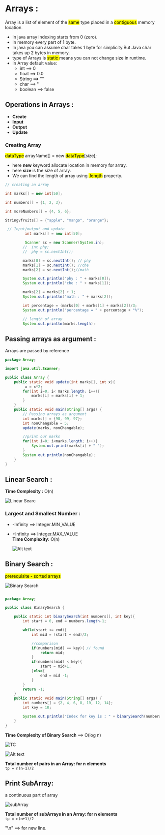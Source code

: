 # Arrays :

Array is a list of element of the <mark>same</mark> type placed in a <mark>contiguous</mark> memory location.

- In java array indexing starts from 0 (zero).
- In memory every part of 1 byte.
- In java you can assume char takes 1 byte for simplicity.But Java char takes up 2 bytes in memory.
- type of Arrays is <mark> static </mark> means you can not change size in runtime.
- In Array default value:
  - int ==> 0
  - float ==> 0.0
  - String ==> ""
  - char ==> ''
  - boolean ==> false

## Operations in Arrays :

- **Create**
- **Input**
- **Output**
- **Update**

### Creating Array

<mark>dataType</mark> arrayName[] = new <mark>dataType</mark>[size];

- here **new** keyword allocate location in memory for array.
- here **size** is the size of array.
- We can find the length of array using <mark>.length</mark> property.

```java
// creating an array

int marks[] = new int[50];

int numbers[] = {1, 2, 3};

int moreNumbers[] = {4, 5, 6};

Stringvfruits[] = {"apple", "mango", "orange"};

 // Input/output and update
         int marks[] = new int[50];

         Scanner sc = new Scanner(System.in);
        //  int phy;
        //  phy = sc.nextInt();

        marks[0] = sc.nextInt(); // phy
        marks[1] = sc.nextInt(); //che
        marks[2] = sc.nextInt();//math

        System.out.println("phy : " + marks[0]);
        System.out.println("che : " + marks[1]);

        marks[2] = marks[2] + 1;
        System.out.println("math : " + marks[2]);

        int percentage = (marks[0] + marks[1] + marks[2])/3;
        System.out.println("percentage = " + percentage + "%");

        // length of array
        System.out.println(marks.length);
```

## Passing arrays as argument :

Arrays are passed by reference

```java
package Array;

import java.util.Scanner;

public class Array {
    public static void update(int marks[], int x){
         x = x*2;
        for(int i=0; i< marks.length; i++){
            marks[i] = marks[i] + 1;
        }
    }
    public static void main(String[] args) {
        // Passing arrays as argument
        int marks[] = {98, 99, 97};
        int nonChangable = 5;
        update(marks, nonChangable);

        //print our marks
        for(int i=0; i<marks.length; i++){
            System.out.print(marks[i] + " ");
        }
        System.out.println(nonChangable);
    }
}

```

## Linear Search :

**Time Complexity :** O(n)

![Linear Searc](./img/image.png)

### Largest and Smallest Number :

- -Infinity ==> Integer.MIN_VALUE
- +Infinity ==> Integer.MAX_VALUE  
  **Time Complexity:** O(n)

  ![Alt text](./img/image_1.png)

## Binary Search :

<mark> prerequisite - sorted arrays</mark>

![Binary Search](./img/image_2.png)

```java

package Array;

public class BinarySearch {

    public static int binarySearch(int numbers[], int key){
        int start = 0, end = numbers.length-1;

        while(start <= end){
            int mid = (start + end)/2;

            //comparison
            if(numbers[mid] == key){ // found
                return mid;
            }
            if(numbers[mid] < key){
                start = mid+1;
            }else{
                end = mid -1;
            }
        }
        return -1;
    }
    public static void main(String[] args) {
        int numbers[] = {2, 4, 6, 8, 10, 12, 14};
        int key = 10;

        System.out.println("Index for key is : " + binarySearch(numbers, key));
    }
}

```

**Time Complexity of Binary Search** ==> O(log n)

![TC](./img/image_3.png)

![Alt text](./img/image_4.png)

**Total number of pairs in an Array: for n elements**  
`tp = n(n-1)/2`

## Print SubArray:

a continuous part of array

![subArray](./img/image_5.png)

**Total number of subArrays in an Array: for n elements**  
`tp = n(n+1)/2`

"\n" ==> for new line.
